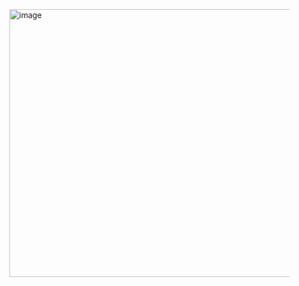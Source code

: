 <img width="779" height="481" alt="image" src="https://github.com/user-attachments/assets/94c52934-0f67-4f49-af71-eae55515a461" />
